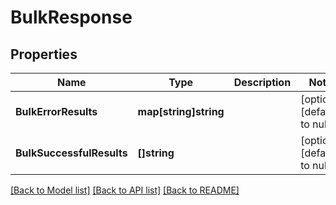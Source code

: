 # BulkResponse

## Properties
Name | Type | Description | Notes
------------ | ------------- | ------------- | -------------
**BulkErrorResults** | **map[string]string** |  | [optional] [default to null]
**BulkSuccessfulResults** | **[]string** |  | [optional] [default to null]

[[Back to Model list]](../README.md#documentation-for-models) [[Back to API list]](../README.md#documentation-for-api-endpoints) [[Back to README]](../README.md)


